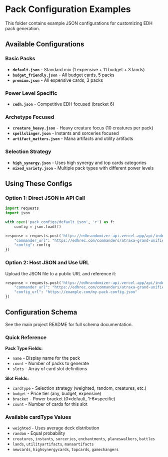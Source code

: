# Pack Configuration Examples

This folder contains example JSON configurations for customizing EDH pack generation.

## Available Configurations

### Basic Packs
- **`default.json`** - Standard mix (1 expensive + 11 budget + 3 lands)
- **`budget_friendly.json`** - All budget cards, 5 packs
- **`premium.json`** - All expensive cards, 3 packs

### Power Level Specific
- **`cedh.json`** - Competitive EDH focused (bracket 6)

### Archetype Focused
- **`creature_heavy.json`** - Heavy creature focus (10 creatures per pack)
- **`spellslinger.json`** - Instants and sorceries focused
- **`artifact_matters.json`** - Mana artifacts and utility artifacts

### Selection Strategy
- **`high_synergy.json`** - Uses high synergy and top cards categories
- **`mixed_variety.json`** - Multiple pack types with different power levels

## Using These Configs

### Option 1: Direct JSON in API Call
```python
import requests
import json

with open('pack_configs/default.json', 'r') as f:
    config = json.load(f)

response = requests.post('https://edhrandomizer-api.vercel.app/api/index', json={
    "commander_url": "https://edhrec.com/commanders/atraxa-grand-unifier",
    "config": config
})
```

### Option 2: Host JSON and Use URL
Upload the JSON file to a public URL and reference it:
```python
response = requests.post('https://edhrandomizer-api.vercel.app/api/index', json={
    "commander_url": "https://edhrec.com/commanders/atraxa-grand-unifier",
    "config_url": "https://example.com/my-pack-config.json"
})
```

## Configuration Schema

See the main project README for full schema documentation.

### Quick Reference

**Pack Type Fields:**
- `name` - Display name for the pack
- `count` - Number of packs to generate
- `slots` - Array of card slot definitions

**Slot Fields:**
- `cardType` - Selection strategy (weighted, random, creatures, etc.)
- `budget` - Price tier (any, budget, expensive)
- `bracket` - Power bracket (0=default, 1-6=specific)
- `count` - Number of cards for this slot

### Available cardType Values
- `weighted` - Uses average deck distribution
- `random` - Equal probability
- `creatures`, `instants`, `sorceries`, `enchantments`, `planeswalkers`, `battles`
- `lands`, `utilityartifacts`, `manaartifacts`
- `newcards`, `highsynergycards`, `topcards`, `gamechangers`
